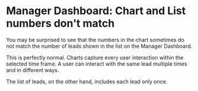 # Manager Dashboard: Chart and List numbers don't match

You may be surprised to see that the numbers in the chart sometimes do not match the number of leads shown in the list on the Manager Dashboard.

This is perfectly normal. Charts capture every user interaction within the selected time frame. A user can interact with the same lead multiple times and in different ways.

The list of leads, on the other hand, includes each lead only once.

